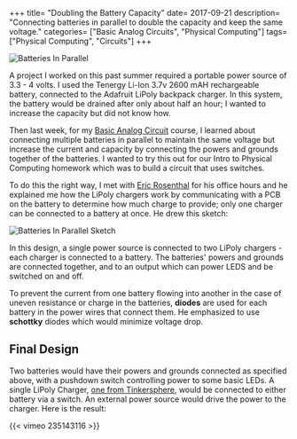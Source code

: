 +++
title= "Doubling the Battery Capacity"
date= 2017-09-21
description= "Connecting batteries in parallel to double the capacity and keep the same voltage."
categories= ["Basic Analog Circuits", "Physical Computing"]
tags= ["Physical Computing", "Circuits"]
+++

![Batteries In Parallel](/blog/images/pcomp/parallelbatterycircuit.jpg)

A project I worked on this past summer required a portable power source of 3.3 - 4 volts. 
I used the Tenergy Li-Ion 3.7v 2600 mAH rechargeable battery, connected to the Adafruit LiPoly backpack charger. 
In this system, the battery would be drained after only about half an hour; I wanted to increase the capacity but did not know how.

Then last week, for my [Basic Analog Circuit](http://www.basicanalogcircuits.com/Syllabus.html) course, I learned about connecting multiple batteries in parallel
to maintain the same voltage but increase the current and capacity by connecting the powers and grounds together of the batteries.  I wanted to try this out for our Intro to Physical Computing homework which
was to build a circuit that uses switches.

To do this the right way, I met with [Eric Rosenthal](http://www.basicanalogcircuits.com/Instructor_Bio.html) for his office hours and he explained me how the LiPoly chargers work by communicating with a PCB on the battery to determine how much charge to provide; only one
charger can be connected to a battery at once.  He drew this sketch:

![Batteries In Parallel Sketch](/blog/images/pcomp/parallelbatterysketch.jpg)

In this design, a single power source is connected to two LiPoly chargers - each charger is connected to a battery.  The batteries' powers and grounds are connected together, and to an output which can power LEDS and be switched on and off. 

To prevent the current from one battery flowing into another in the case of uneven resistance or charge in the batteries, **diodes** are used for each battery in the power wires that connect them.  He emphasized to use **schottky** diodes which would minimize voltage drop.

## Final Design

Two batteries would have their powers and grounds connected as specified above, with a pushdown switch controlling power to some basic LEDs. 
A single LiPoly Charger, [one from Tinkersphere](http://tinkersphere.com/power/1395-micro-usb-lipo-charger-board.html), would be connected to either battery via a switch. An external power source would drive the power to the charger.  Here is the result:

{{< vimeo 235143116 >}}
